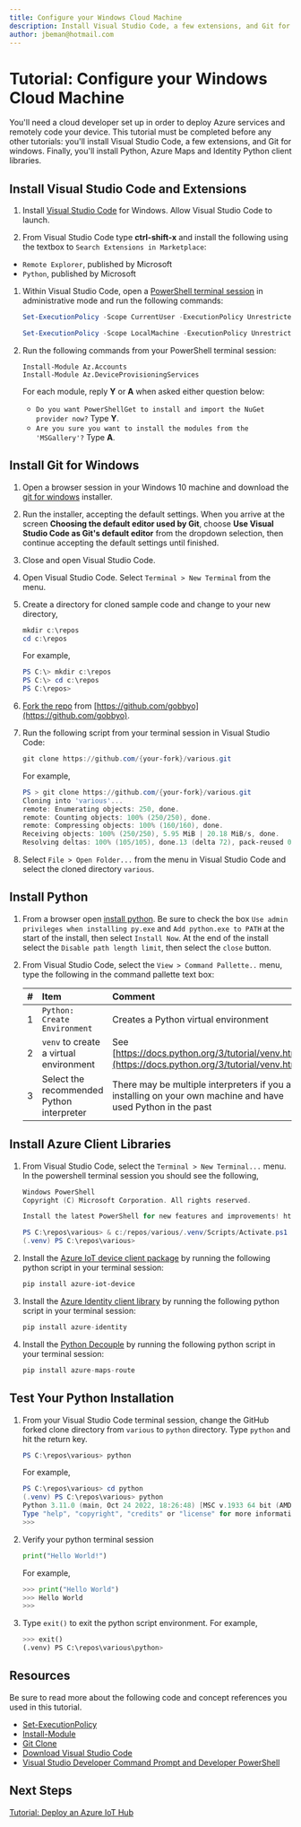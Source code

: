 ```yaml
---
title: Configure your Windows Cloud Machine
description: Install Visual Studio Code, a few extensions, and Git for windows, Python, Azure Maps and Identity Python client libraries 
author: jbeman@hotmail.com
---
```


# Tutorial: Configure your Windows Cloud Machine

You'll need a cloud developer set up in order to deploy Azure services and remotely code your device. This tutorial must be completed before any other tutorials: you'll install Visual Studio Code, a few extensions, and Git for windows. Finally, you'll install Python, Azure Maps and Identity Python client libraries.

## Install Visual Studio Code and Extensions

1. Install [Visual Studio Code](https://code.visualstudio.com/Download) for Windows. Allow Visual Studio Code to launch.

1. From Visual Studio Code type **ctrl-shift-x** and install the following using the textbox to `Search Extensions in Marketplace`:

- `Remote Explorer`, published by Microsoft
- `Python`, published by Microsoft

1. Within Visual Studio Code, open a [PowerShell terminal session](https://learn.microsoft.com/en-us/visualstudio/ide/reference/command-prompt-powershell?view=vs-2022) in administrative mode and run the following commands:

    ```powershell
    Set-ExecutionPolicy -Scope CurrentUser -ExecutionPolicy Unrestricted -Force
    
    Set-ExecutionPolicy -Scope LocalMachine -ExecutionPolicy Unrestricted -Force
    ```

1. Run the following commands from your PowerShell terminal session:

    ```azurepowershell
    Install-Module Az.Accounts
    Install-Module Az.DeviceProvisioningServices
    ```

    For each module, reply **Y** or **A** when asked either question below:
    - `Do you want PowerShellGet to install and import the NuGet provider now?` Type **Y**.
    - `Are you sure you want to install the modules from the 'MSGallery'?` Type **A**.

## Install Git for Windows

1. Open a browser session in your Windows 10 machine and download the [git for windows](https://git-scm.com/download/win) installer.
1. Run the installer, accepting the default settings. When you arrive at the screen **Choosing the default editor used by Git**, choose **Use Visual Studio Code as Git's default editor** from the dropdown selection, then continue accepting the default settings until finished.
1. Close and open Visual Studio Code.
1. Open Visual Studio Code. Select `Terminal > New Terminal` from the menu.
1. Create a directory for cloned sample code and change to your new directory,

    ```powershell
    mkdir c:\repos
    cd c:\repos
    ```

    For example,

    ```powershell
    PS C:\> mkdir c:\repos
    PS C:\> cd c:\repos
    PS C:\repos>
    ```

1. [Fork the repo](https://www.freecodecamp.org/news/how-to-fork-a-github-repository/#:~:text=How%20to%20Fork%20a%20Repo%20in%20GitHub%20Forking,forked%20repository%20gets%20created%20under%20your%20GitHub%20account.) from [https://github.com/gobbyo](https://github.com/gobbyo).
1. Run the following script from your terminal session in Visual Studio Code:

    ```powershell
    git clone https://github.com/{your-fork}/various.git
    ```

    For example,

    ```powershell
    PS > git clone https://github.com/{your-fork}/various.git
    Cloning into 'various'...
    remote: Enumerating objects: 250, done.
    remote: Counting objects: 100% (250/250), done.
    remote: Compressing objects: 100% (160/160), done.
    Receiving objects: 100% (250/250), 5.95 MiB | 20.18 MiB/s, done.
    Resolving deltas: 100% (105/105), done.13 (delta 72), pack-reused 0
    ```

1. Select `File > Open Folder...` from the menu in Visual Studio Code and select the cloned directory `various`.

## Install Python

1. From a browser open [install python](https://www.python.org/downloads/). Be sure to check the box `Use admin privileges when installing py.exe` and  `Add python.exe to PATH` at the start of the install, then select `Install Now`.  At the end of the install select the `Disable path length limit`, then select the `close` button.
1. From Visual Studio Code, select the `View > Command Pallette..` menu, type the following in the command pallette text box:

    |#  |Item  | Comment   |
    |:--------|:---------|:---------|
    |1     | `Python: Create Environment` | Creates a Python virtual environment  |
    |2     | `venv` to create a virtual environment | See [https://docs.python.org/3/tutorial/venv.html](https://docs.python.org/3/tutorial/venv.html) |
    |3     |  Select the recommended Python interpreter | There may be multiple interpreters if you are installing on your own machine and have used Python in the past |

## Install Azure Client Libraries

1. From Visual Studio Code, select the `Terminal > New Terminal...` menu. In the powershell terminal session you should see the following,

    ```powershell
    Windows PowerShell
    Copyright (C) Microsoft Corporation. All rights reserved.
    
    Install the latest PowerShell for new features and improvements! https://aka.ms/PSWindows        
    
    PS C:\repos\various> & c:/repos/various/.venv/Scripts/Activate.ps1
    (.venv) PS C:\repos\various>
    ```

1. Install the [Azure IoT device client package](https://pypi.org/project/azure-iot-device/) by running the following python script in your terminal session:

    ```powershell
    pip install azure-iot-device
    ```

1. Install the [Azure Identity client library](https://learn.microsoft.com/en-us/python/api/overview/azure/identity-readme?view=azure-python) by running the following python script in your terminal session:

    ```python
    pip install azure-identity
    ```

1. Install the [Python Decouple](https://pypi.org/project/python-decouple/) by running the following python script in your terminal session:

    ```python
    pip install azure-maps-route
    ```

## Test Your Python Installation

1. From your Visual Studio Code terminal session, change the GitHub forked clone directory from `various` to `python` directory. Type `python` and hit the return key.

    ```powershell
    PS C:\repos\various> python
    ```

    For example,

    ```powershell
    PS C:\repos\various> cd python
    (.venv) PS C:\repos\various> python
    Python 3.11.0 (main, Oct 24 2022, 18:26:48) [MSC v.1933 64 bit (AMD64)] on win32
    Type "help", "copyright", "credits" or "license" for more information.
    >>>
    ```

1. Verify your python terminal session

    ```python
    print("Hello World!")
    ```

    For example,

    ```python
    >>> print("Hello World")
    >>> Hello World
    >>>
    ```

1. Type `exit()` to exit the python script environment. For example,

    ```python
    >>> exit()
    (.venv) PS C:\repos\various\python>
    ```

## Resources

Be sure to read more about the following code and concept references you used in this tutorial.

- [Set-ExecutionPolicy](https://learn.microsoft.com/powershell/module/microsoft.powershell.security/set-executionpolicy?view=powershell-7.3)
- [Install-Module](https://learn.microsoft.com/powershell/module/powershellget/install-module?view=powershell-7.3)
- [Git Clone](https://github.com/git-guides/git-clone)
- [Download Visual Studio Code](https://code.visualstudio.com/Download)
- [Visual Studio Developer Command Prompt and Developer PowerShell](https://learn.microsoft.com/visualstudio/ide/reference/command-prompt-powershell?view=vs-2022)

## Next Steps

[Tutorial: Deploy an Azure IoT Hub](tutorial-deployiothub.md)